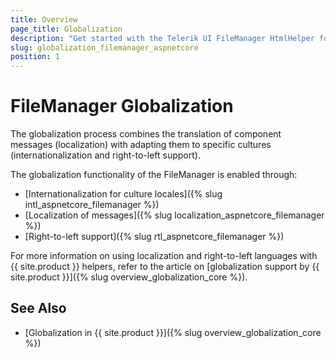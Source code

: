 ```yaml
---
title: Overview
page_title: Globalization
description: "Get started with the Telerik UI FileManager HtmlHelper for {{ site.framework }} and learn about the globalization options it supports."
slug: globalization_filemanager_aspnetcore
position: 1
---
```


# FileManager Globalization

The globalization process combines the translation of component messages (localization) with adapting them to specific cultures (internationalization and right-to-left support).

The globalization functionality of the FileManager is enabled through:
* [Internationalization for culture locales]({% slug intl_aspnetcore_filemanager %})
* [Localization of messages]({% slug localization_aspnetcore_filemanager %})
* [Right-to-left support]({% slug rtl_aspnetcore_filemanager %})

For more information on using localization and right-to-left languages with {{ site.product }} helpers, refer to the article on [globalization support by {{ site.product }}]({% slug overview_globalization_core %}).

## See Also

* [Globalization in {{ site.product }}]({% slug overview_globalization_core %})

